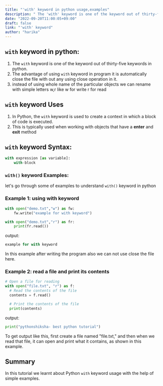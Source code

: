 ```yaml
---
title: "'with' keyword in python usage,examples"
description: " The 'with' keyword is one of the keyword out of thirty-five keywords in python"
date: "2022-09-20T11:00:05+09:00"
draft: false
link: "'with' keyword"
author: "harika"
---
```


## `with` keyword in python:

1. The `with` keyword is one of the keyword out of thirty-five keywords in python.
2. The advantage of using `with` keyword in program it is automatically close the file with out any using close operation in it.
3. instead of using whole name of the particular objects we can rename with simple letters w,r like
w for write
r for read
 
## `with` keyword Uses

1. In Python, the `with` keyword is used to create a context in which a block of code is executed.
2. This is typically used when working with objects that have a __enter__ and __exit__ method


## `with` keyword Syntax:

```python
with expression [as variable]:
    with-block
```

### `with()` keyword Examples:

let's go through some of examples to understand `with()` keyword in python

### Example 1: using with keyword

```python
with open("demo.txt","w") as fw:
    fw.write("example for with keyword")

with open("demo.txt","r") as fr:
    print(fr.read())
```

output:

```python
example for with keyword
```
In this example after writing the program also we can not use close the file here.

### Example 2: read a file and print its contents 

```python
# Open a file for reading
with open("file.txt", "r") as f:
  # Read the contents of the file
  contents = f.read()

  # Print the contents of the file
  print(contents)
```

output:
```python
print("pythonshiksha- best python tutorial")
```
To get output like this, first create a file named "file.txt," and then when we read that file, it can open and print what it contains, as shown in this example. 

## Summary
In this tutorial we learnt about Python `with` keyword usage with the help of simple examples.